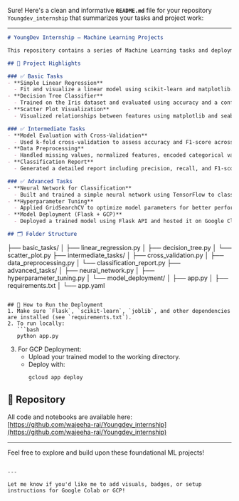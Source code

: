 Sure! Here's a clean and informative **`README.md`** file for your repository `Youngdev_internship` that summarizes your tasks and project work:

---

```markdown
# YoungDev Internship – Machine Learning Projects

This repository contains a series of Machine Learning tasks and deployment exercises completed during my internship at **YoungDev**. Each task is designed to build foundational and intermediate skills in data preprocessing, model building, evaluation, and deployment.

## 📌 Project Highlights

### ✅ Basic Tasks
- **Simple Linear Regression**
  - Fit and visualize a linear model using scikit-learn and matplotlib.
- **Decision Tree Classifier**
  - Trained on the Iris dataset and evaluated using accuracy and a confusion matrix.
- **Scatter Plot Visualization**
  - Visualized relationships between features using matplotlib and seaborn.

### ✅ Intermediate Tasks
- **Model Evaluation with Cross-Validation**
  - Used k-fold cross-validation to assess accuracy and F1-score across folds.
- **Data Preprocessing**
  - Handled missing values, normalized features, encoded categorical variables, and split data.
- **Classification Report**
  - Generated a detailed report including precision, recall, and F1-score using scikit-learn.

### ✅ Advanced Tasks
- **Neural Network for Classification**
  - Built and trained a simple neural network using TensorFlow to classify data.
- **Hyperparameter Tuning**
  - Applied GridSearchCV to optimize model parameters for better performance.
- **Model Deployment (Flask + GCP)**
  - Deployed a trained model using Flask API and hosted it on Google Cloud App Engine.

## 🗂️ Folder Structure

```
├── basic_tasks/
│   ├── linear_regression.py
│   ├── decision_tree.py
│   └── scatter_plot.py
├── intermediate_tasks/
│   ├── cross_validation.py
│   ├── data_preprocessing.py
│   └── classification_report.py
├── advanced_tasks/
│   ├── neural_network.py
│   ├── hyperparameter_tuning.py
│   └── model_deployment/
│       ├── app.py
│       ├── requirements.txt
│       └── app.yaml
```

## 🚀 How to Run the Deployment
1. Make sure `Flask`, `scikit-learn`, `joblib`, and other dependencies are installed (see `requirements.txt`).
2. To run locally:
   ```bash
   python app.py
   ```
3. For GCP Deployment:
   - Upload your trained model to the working directory.
   - Deploy with:
     ```bash
     gcloud app deploy
     ```

## 🔗 Repository
All code and notebooks are available here:  
[https://github.com/wajeeha-rai/Youngdev_internship](https://github.com/wajeeha-rai/Youngdev_internship)

---

Feel free to explore and build upon these foundational ML projects!
```

---

Let me know if you'd like me to add visuals, badges, or setup instructions for Google Colab or GCP!
